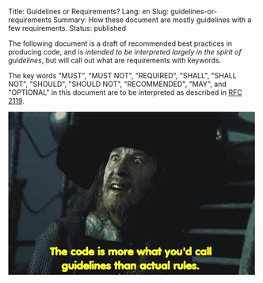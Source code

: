 Title: Guidelines or Requirements?
Lang: en
Slug: guidelines-or-requirements
Summary: How these document are mostly guidelines with a few requirements.
Status: published

The following document is a draft of recommended best practices in producing code, and is *intended to be interpreted largely in the spirit of guidelines*, but will call out what are requirements with keywords.

The key words "MUST", "MUST NOT", "REQUIRED", "SHALL", "SHALL NOT", "SHOULD", "SHOULD NOT", "RECOMMENDED",  "MAY", and "OPTIONAL" in this document are to be interpreted as described in [RFC 2119](https://datatracker.ietf.org/doc/html/rfc2119).


![The code is more what you'd call guidelines than actual rules.](/images/guidelines.gif)